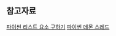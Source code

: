 ## 참고자료
[파이썬 리스트 요소 구하기](https://dojang.io/mod/page/view.php?id=1312)
[파이썬 데몬 스레드](http://pythonstudy.xyz/python/article/24-%EC%93%B0%EB%A0%88%EB%93%9C-Thread)